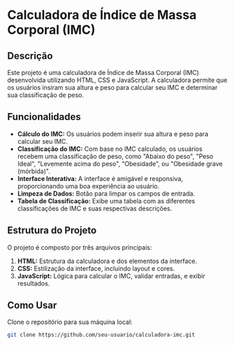 # Calculadora de Índice de Massa Corporal (IMC)

## Descrição
Este projeto é uma calculadora de Índice de Massa Corporal (IMC) desenvolvida utilizando HTML, CSS e JavaScript. A calculadora permite que os usuários insiram sua altura e peso para calcular seu IMC e determinar sua classificação de peso.

## Funcionalidades
- **Cálculo do IMC:** Os usuários podem inserir sua altura e peso para calcular seu IMC.
- **Classificação do IMC:** Com base no IMC calculado, os usuários recebem uma classificação de peso, como "Abaixo do peso", "Peso Ideal", "Levemente acima do peso", "Obesidade", ou "Obesidade grave (mórbida)".
- **Interface Interativa:** A interface é amigável e responsiva, proporcionando uma boa experiência ao usuário.
- **Limpeza de Dados:** Botão para limpar os campos de entrada.
- **Tabela de Classificação:** Exibe uma tabela com as diferentes classificações de IMC e suas respectivas descrições.

## Estrutura do Projeto
O projeto é composto por três arquivos principais:

1. **HTML:** Estrutura da calculadora e dos elementos da interface.
2. **CSS:** Estilização da interface, incluindo layout e cores.
3. **JavaScript:** Lógica para calcular o IMC, validar entradas, e exibir resultados.

## Como Usar
Clone o repositório para sua máquina local:

```bash
git clone https://github.com/seu-usuario/calculadora-imc.git


